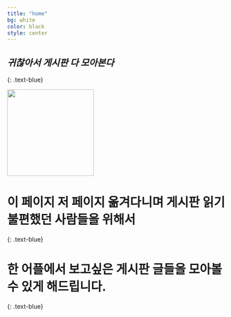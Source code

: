 ```yaml
---
title: "home"
bg: white
color: black
style: center
---
```


## *귀찮아서 게시판 다 모아본다*
{: .text-blue}

<img src="https://user-images.githubusercontent.com/11792345/29739833-9b86795a-8a82-11e7-9901-d4c63e5fef63.png" width="200px" height="200px">





# 이 페이지 저 페이지 옮겨다니며 게시판 읽기 불편했던 사람들을 위해서
{: .text-blue}


# 한 어플에서 보고싶은 게시판 글들을 모아볼 수 있게 해드립니다. 
{: .text-blue}




